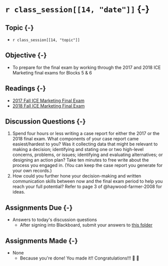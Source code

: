 # `r class_session[[14, "date"]]` {-}

## Topic {-}

- `r class_session[[14, "topic"]]`

## Objective {-}

- To prepare for the final exam by working through the 2017 and 2018 ICE
Marketing final exams for Blocks 5 & 6

## Readings {-}

- [2017 Fall ICE Marketing Final Exam][final-2017]
- [2018 Fall ICE Marketing Final Exam][final-2018]

## Discussion Questions {-}

1. Spend four hours or less writing a case report for either the 2017 or the
2018 final exam. What components of your case report came easiest/hardest to
you? Was it collecting data that might be relevant to making a decision;
identifying and stating one or two high-level concerns, problems, or issues;
identifying and evaluating alternatives; or designing an action plan? Take ten
minutes to free write about the process you engaged in. (You can keep the case
report you generate for your own records.)  
2. How could you further hone your decision-making and written communication
skills between now and the final exam period to help you reach your full
potential? Refer to page 3 of @haywood-farmer-2008 for ideas.

## Assignments Due {-}

- Answers to today's discussion questions
    - After signing into Blackboard, submit your answers to [this
    folder][discussion-questions-submission-14]

## Assignments Made {-}

- None 
    - Because you're done! You made it!! Congratulations!!! 🥳 🎉

[discussion-questions-submission-14]: https://blackboard.comm.virginia.edu/webapps/blackboard/content/listContent.jsp?course_id=_3248_1&content_id=_163595_1
[final-2017]: https://github.com/jeffboichuk/ice-marketing/raw/master/files/review-for-the-final-exam/2017-ice-blocks-5-6-final-exam-marketing.docx
[final-2018]: https://github.com/jeffboichuk/ice-marketing/raw/master/files/review-for-the-final-exam/2018-ice-blocks-5-6-final-exam-marketing.docx